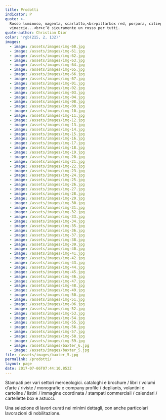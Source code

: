 ```yaml
---
title: Prodotti
indicator: P
quote: >-
  Rosso luminoso, magenta, scarlatto,<br>pillarbox red, porpora, ciliegio,
  vinaccia...<br>c’è sicuramente un rosso per tutti.
quote-author: Christian Dior
color: 'rgb(215, 2, 132)'
images:
  - image: /assets/images/img-60.jpg
  - image: /assets/images/img-61.jpg
  - image: /assets/images/img-62.jpg
  - image: /assets/images/img-63.jpg
  - image: /assets/images/img-64.jpg
  - image: /assets/images/img-65.jpg
  - image: /assets/images/img-66.jpg
  - image: /assets/images/img-67.jpg
  - image: /assets/images/img-01.jpg
  - image: /assets/images/img-02.jpg
  - image: /assets/images/img-03.jpg
  - image: /assets/images/img-04.jpg
  - image: /assets/images/img-08.jpg
  - image: /assets/images/img-09.jpg
  - image: /assets/images/img-10.jpg
  - image: /assets/images/img-11.jpg
  - image: /assets/images/img-12.jpg
  - image: /assets/images/img-13.jpg
  - image: /assets/images/img-14.jpg
  - image: /assets/images/img-15.jpg
  - image: /assets/images/img-16.jpg
  - image: /assets/images/img-17.jpg
  - image: /assets/images/img-18.jpg
  - image: /assets/images/img-19.jpg
  - image: /assets/images/img-20.jpg
  - image: /assets/images/img-21.jpg
  - image: /assets/images/img-22.jpg
  - image: /assets/images/img-23.jpg
  - image: /assets/images/img-24.jpg
  - image: /assets/images/img-25.jpg
  - image: /assets/images/img-26.jpg
  - image: /assets/images/img-27.jpg
  - image: /assets/images/img-28.jpg
  - image: /assets/images/img-29.jpg
  - image: /assets/images/img-30.jpg
  - image: /assets/images/img-31.jpg
  - image: /assets/images/img-32.jpg
  - image: /assets/images/img-33.jpg
  - image: /assets/images/img-34.jpg
  - image: /assets/images/img-35.jpg
  - image: /assets/images/img-36.jpg
  - image: /assets/images/img-37.jpg
  - image: /assets/images/img-38.jpg
  - image: /assets/images/img-39.jpg
  - image: /assets/images/img-40.jpg
  - image: /assets/images/img-41.jpg
  - image: /assets/images/img-42.jpg
  - image: /assets/images/img-43.jpg
  - image: /assets/images/img-44.jpg
  - image: /assets/images/img-45.jpg
  - image: /assets/images/img-46.jpg
  - image: /assets/images/img-47.jpg
  - image: /assets/images/img-48.jpg
  - image: /assets/images/img-49.jpg
  - image: /assets/images/img-50.jpg
  - image: /assets/images/img-51.jpg
  - image: /assets/images/img-06.jpg
  - image: /assets/images/img-52.jpg
  - image: /assets/images/img-53.jpg
  - image: /assets/images/img-54.jpg
  - image: /assets/images/img-55.jpg
  - image: /assets/images/img-56.jpg
  - image: /assets/images/img-57.jpg
  - image: /assets/images/img-58.jpg
  - image: /assets/images/img-59.jpg
  - image: /assets/images/baxter_6.jpg
  - image: /assets/images/baxter_5.jpg
file: /assets/images/baxter_5.jpg
permalink: /prodotti/
layout: page
date: 2017-07-06T07:44:10.853Z
---
```

Stampati per vari settori merceologici. cataloghi e brochure / libri / volumi d’arte / riviste / monografie e company profile / depliants, volantini e cartoline / listini / immagine coordinata / stampati commerciali / calendari / cartellette box e astucci.

Una selezione di lavori curati nei minimi dettagli, con anche particolari lavorazioni di nobilitazione.
